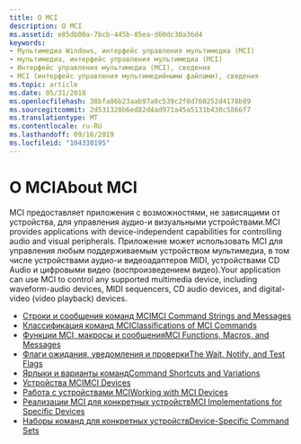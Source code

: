 ```yaml
---
title: О MCI
description: О MCI
ms.assetid: e85db00a-7bcb-445b-85ea-d60dc30a36d4
keywords:
- Мультимедиа Windows, интерфейс управления мультимедиа (MCI)
- мультимедиа, интерфейс управления мультимедиа (MCI)
- Интерфейс управления мультимедиа (MCI), сведения
- MCI (интерфейс управления мультимедийными файлами), сведения
ms.topic: article
ms.date: 05/31/2018
ms.openlocfilehash: 38bfa06b23aab97a0c539c2f0d760252d4178b89
ms.sourcegitcommit: 2d531328b6ed82d4ad971a45a5131b430c5866f7
ms.translationtype: MT
ms.contentlocale: ru-RU
ms.lasthandoff: 09/16/2019
ms.locfileid: "104330195"
---
```

# <a name="about-mci"></a><span data-ttu-id="fc18f-107">О MCI</span><span class="sxs-lookup"><span data-stu-id="fc18f-107">About MCI</span></span>

<span data-ttu-id="fc18f-108">MCI предоставляет приложения с возможностями, не зависящими от устройства, для управления аудио-и визуальными устройствами.</span><span class="sxs-lookup"><span data-stu-id="fc18f-108">MCI provides applications with device-independent capabilities for controlling audio and visual peripherals.</span></span> <span data-ttu-id="fc18f-109">Приложение может использовать MCI для управления любым поддерживаемым устройством мультимедиа, в том числе устройствами аудио-и видеоадаптеров MIDI, устройствами CD Audio и цифровыми видео (воспроизведением видео).</span><span class="sxs-lookup"><span data-stu-id="fc18f-109">Your application can use MCI to control any supported multimedia device, including waveform-audio devices, MIDI sequencers, CD audio devices, and digital-video (video playback) devices.</span></span>

-   [<span data-ttu-id="fc18f-110">Строки и сообщения команд MCI</span><span class="sxs-lookup"><span data-stu-id="fc18f-110">MCI Command Strings and Messages</span></span>](mci-command-strings-and-messages.md)
-   [<span data-ttu-id="fc18f-111">Классификация команд MCI</span><span class="sxs-lookup"><span data-stu-id="fc18f-111">Classifications of MCI Commands</span></span>](classifications-of-mci-commands.md)
-   [<span data-ttu-id="fc18f-112">Функции MCI, макросы и сообщения</span><span class="sxs-lookup"><span data-stu-id="fc18f-112">MCI Functions, Macros, and Messages</span></span>](mci-functions-macros-and-messages.md)
-   [<span data-ttu-id="fc18f-113">Флаги ожидания, уведомления и проверки</span><span class="sxs-lookup"><span data-stu-id="fc18f-113">The Wait, Notify, and Test Flags</span></span>](the-wait-notify-and-test-flags.md)
-   [<span data-ttu-id="fc18f-114">Ярлыки и варианты команд</span><span class="sxs-lookup"><span data-stu-id="fc18f-114">Command Shortcuts and Variations</span></span>](command-shortcuts-and-variations.md)
-   [<span data-ttu-id="fc18f-115">Устройства MCI</span><span class="sxs-lookup"><span data-stu-id="fc18f-115">MCI Devices</span></span>](mci-devices.md)
-   [<span data-ttu-id="fc18f-116">Работа с устройствами MCI</span><span class="sxs-lookup"><span data-stu-id="fc18f-116">Working with MCI Devices</span></span>](working-with-mci-devices.md)
-   [<span data-ttu-id="fc18f-117">Реализации MCI для конкретных устройств</span><span class="sxs-lookup"><span data-stu-id="fc18f-117">MCI Implementations for Specific Devices</span></span>](mci-implementations-for-specific-devices.md)
-   [<span data-ttu-id="fc18f-118">Наборы команд для конкретных устройств</span><span class="sxs-lookup"><span data-stu-id="fc18f-118">Device-Specific Command Sets</span></span>](device-specific-command-sets.md)

 

 




